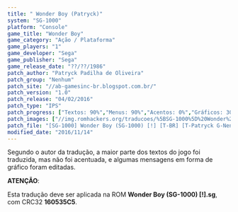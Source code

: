 ```yaml
---
title: " Wonder Boy (Patryck)"
system: "SG-1000"
platform: "Console"
game_title: "Wonder Boy"
game_category: "Ação / Plataforma"
game_players: "1"
game_developer: "Sega"
game_publisher: "Sega"
game_release_date: "??/??/1986"
patch_author: "Patryck Padilha de Oliveira"
patch_group: "Nenhum"
patch_site: "//ab-gamesinc-br.blogspot.com.br/"
patch_version: "1.0"
patch_release: "04/02/2016"
patch_type: "IPS"
patch_progress: ["Textos: 90%","Menus: 90%","Acentos: 0%","Gráficos: 30%","Geral: 90%"]
patch_images: ["//img.romhackers.org/traducoes/%5BSG-1000%5D%20Wonder%20Boy%20-%20Patryck%20-%201.png","//img.romhackers.org/traducoes/%5BSG-1000%5D%20Wonder%20Boy%20-%20Patryck%20-%202.png","//img.romhackers.org/traducoes/%5BSG-1000%5D%20Wonder%20Boy%20-%20Patryck%20-%203.png"]
patch_file: "[SG-1000] Wonder Boy (SG-1000) [!] [T-BR] [T-Patryck G-Nenhum] [V-1.0 A-2016].zip"
modified_date: "2016/11/14"
---
```

Segundo o autor da tradução, a maior parte dos textos do jogo foi traduzida, mas não foi acentuada, e algumas mensagens em forma de gráfico foram editadas.

<b>ATENÇÃO</b>:

Esta tradução deve ser aplicada na ROM <b>Wonder Boy (SG-1000) [!].sg</b>, com CRC32 <b>160535C5</b>.
